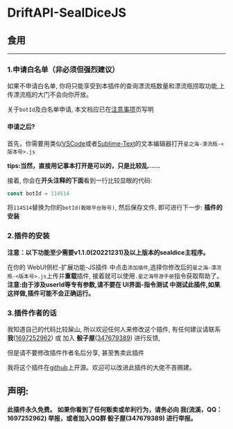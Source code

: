 # DriftAPI-SealDiceJS

## 食用
***
### 1.申请白名单（非必须但强烈建议）
如果不申请白名单, 你将只能享受到本插件的查询漂流瓶数量和漂流瓶捞取功能,上传漂流瓶的大门不会向你开放。

关于`botId`及白名单申请, 本文档应已在[注意事项](/attention/)页写明

#### 申请之后?
首先，你需要用类似[VSCode](https://code.visualstudio.com/)或者[Sublime-Text](https://www.sublimetext.com/)的文本编辑器打开`星之海-漂流瓶-<版本号>.js`   


**tips:当然，直接用记事本打开是可以的，只是比较乱……**  


接着, 你会在**开头注释的下面**看到一行比较显眼的代码:
```js  :no-line-numbers
const botId = 114514
```
将`114514`替换为你的`botId(骰娘平台账号)`, 然后保存文件, 即可进行下一步: **插件的安装**
### 2.插件的安装

**注意：以下功能至少需要v1.1.0(20221231)及以上版本的sealdice主程序。**


在你的  WebUI侧栏-扩展功能-JS插件  中点击`添加插件`,选择你修改后的`星之海-漂流瓶-<版本号>.js`上传并**重载**插件, 接着就可以使用`.星之海导游手册`指令获取帮助了。  
**注意:由于涉及userId等专有参数,请不要在  UI界面-指令测试  中测试此插件,如果这样做,插件可能不会正确运行。**

### 3.插件作者的话

我知道自己的代码比较屎山, 所以欢迎任何人来修改这个插件, 有任何建议请联系 **我**(<u>1697252962</u>) 或 加入 **骰子屋**(<u>347679389</u>) 进行反馈, 

但是请不要修改插件作者名后分享, 甚至售卖此插件<Badge type="danger" text="此行为将被DriftAPI永久拉黑" />

我将这个插件在[github](https://github.com/driftapi/DriftAPI-SealDiceJS/)上开源。欢迎可以改进此插件的大佬不吝赐建。 
## 声明:  
**此插件永久免费。**  **如果你看到了任何贩卖或牟利行为，请务必向 我(流溪，QQ：1697252962) 举报，或者加入QQ群 骰子屋(347679389) 进行举报。**
